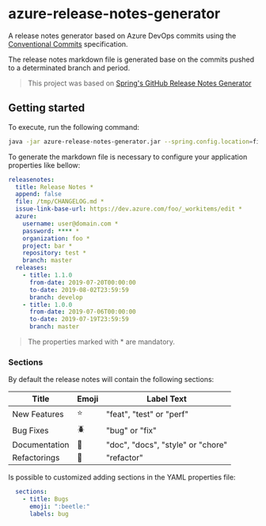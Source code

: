 # azure-release-notes-generator

A release notes generator based on Azure DevOps commits using the [Conventional Commits](https://www.conventionalcommits.org) specification.

The release notes markdown file is generated base on the commits pushed to a determinated branch and period.

> This project was based on [Spring's GitHub Release Notes Generator][github-generator]

## Getting started

To execute, run the following command:

```bash
java -jar azure-release-notes-generator.jar --spring.config.location=file:///tmp/dev/application.yml
```

To generate the markdown file is necessary to configure your application properties like bellow:

```yml
releasenotes:
  title: Release Notes *
  append: false
  file: /tmp/CHANGELOG.md *
  issue-link-base-url: https://dev.azure.com/foo/_workitems/edit *
  azure:
    username: user@domain.com *
    password: **** *
    organization: foo *
    project: bar *
    repository: test *
    branch: master
  releases:
    - title: 1.1.0
      from-date: 2019-07-20T00:00:00
      to-date: 2019-08-02T23:59:59
      branch: develop
    - title: 1.0.0
      from-date: 2019-07-06T00:00:00
      to-date: 2019-07-19T23:59:59
      branch: master
```

> The properties marked with * are mandatory.

### Sections

By default the release notes will contain the following sections:

|Title|Emoji|Label Text|
|---|---|---|
|New Features|:star:|"feat", "test" or "perf"|
|Bug Fixes|:beetle:|"bug" or "fix"|
|Documentation|:notebook_with_decorative_cover:|"doc", "docs", "style" or "chore"|
|Refactorings|:wrench:|"refactor"|

Is possible to customized adding sections in the YAML properties file:

```yml
  sections:
    - title: Bugs
      emoji: ":beetle:"
      labels: bug
```

[github-generator]: https://github.com/spring-io/github-release-notes-generator
